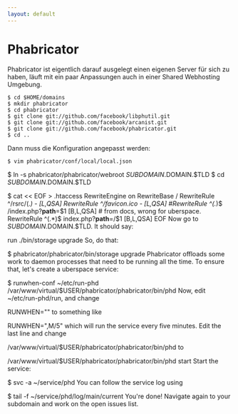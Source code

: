 ```yaml
---
layout: default
---
```

# Phabricator

Phabricator ist eigentlich darauf ausgelegt einen eigenen Server für sich zu haben, läuft mit ein paar Anpassungen auch in einer Shared Webhosting Umgebung.

```
$ cd $HOME/domains
$ mkdir phabricator
$ cd phabricator
$ git clone git://github.com/facebook/libphutil.git
$ git clone git://github.com/facebook/arcanist.git
$ git clone git://github.com/facebook/phabricator.git
$ cd ..
```

Dann muss die Konfiguration angepasst werden:
```
$ vim phabricator/conf/local/local.json
```

$ ln -s phabricator/phabricator/webroot $SUBDOMAIN.$DOMAIN.$TLD
$ cd $SUBDOMAIN.$DOMAIN.$TLD

$ cat << EOF > .htaccess
  RewriteEngine on
  RewriteBase /
  RewriteRule ^/rsrc/(.*)     -                       [L,QSA]
  RewriteRule ^/favicon.ico   -                       [L,QSA]
  #RewriteRule ^(.*)$          /index.php?__path__=$1  [B,L,QSA] # from docs, wrong for uberspace.
  RewriteRule ^(.*)$ index.php?__path__=/$1 [B,L,QSA]
  EOF
Now go to $SUBDOMAIN.$DOMAIN.$TLD. It should say:

 run ./bin/storage upgrade
So, do that:

$ phabricator/phabricator/bin/storage upgrade
Phabricator offloads some work to daemon processes that need to be running all the time. To ensure that, let's create a uberspace service:

$ runwhen-conf ~/etc/run-phd /var/www/virtual/$USER/phabricator/phabricator/bin/phd
Now, edit ~/etc/run-phd/run, and change

 RUNWHEN=""
to something like

 RUNWHEN=",M/5"
which will run the service every five minutes. Edit the last line and change

 /var/www/virtual/$USER/phabricator/phabricator/bin/phd
to

 /var/www/virtual/$USER/phabricator/phabricator/bin/phd start
Start the service:

$ svc -a ~/service/phd
You can follow the service log using

$ tail -f ~/service/phd/log/main/current
You're done! Navigate again to your subdomain and work on the open issues list.

